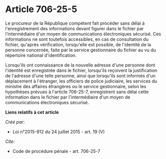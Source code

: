 # Article 706-25-5

Le procureur de la République compétent fait procéder sans délai à l'enregistrement des informations devant figurer dans le
fichier par l'intermédiaire d'un moyen de communications électroniques sécurisé. Ces informations ne sont toutefois
accessibles, en cas de consultation du fichier, qu'après vérification, lorsqu'elle est possible, de l'identité de la personne
concernée, faite par le service gestionnaire du fichier au vu du répertoire national d'identification. 

Lorsqu'ils ont connaissance de la nouvelle adresse d'une personne dont l'identité est enregistrée dans le fichier, lorsqu'ils
reçoivent la justification de l'adresse d'une telle personne, ainsi que lorsqu'ils sont informés d'un déplacement à
l'étranger, les officiers de police judiciaire, les services du ministre des affaires étrangères ou le service gestionnaire,
selon les hypothèses prévues à l'article 706-25-7, enregistrent sans délai cette information dans le fichier par
l'intermédiaire d'un moyen de communications électroniques sécurisé.

**Liens relatifs à cet article**

_Créé par_:

  - Loi n°2015-912 du 24 juillet 2015 - art. 19 (V)

_Cite_:

  - Code de procédure pénale - art. 706-25-7
